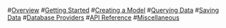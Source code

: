 #[Overview](index.md)
#[Getting Started](get-started/toc.md)
#[Creating a Model](modeling/toc.md)
#[Querying Data](querying/toc.md)
#[Saving Data](saving/toc.md)
#[Database Providers](providers/toc.md)
#[API Reference](https://docs.microsoft.com/ef/core/api)
#[Miscellaneous](miscellaneous/toc.md)
